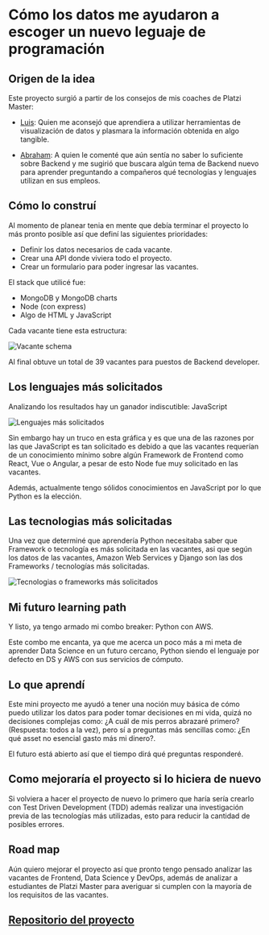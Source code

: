 # Cómo los datos me ayudaron a escoger un nuevo leguaje de programación

## Origen de la idea

Este proyecto surgió a partir de los consejos de mis coaches de Platzi Master:

- [Luis](https://www.linkedin.com/in/novelo-luis/): Quien me aconsejó que aprendiera a utilizar herramientas de visualización de datos y plasmara la información obtenida en algo tangible.

- [Abraham](https://www.linkedin.com/in/abmayo1/): A quien le comenté que aún sentía no saber lo suficiente sobre Backend y me sugirió que buscara algún tema de Backend nuevo para aprender preguntando a compañeros qué tecnologías y lenguajes utilizan en sus empleos.

## Cómo lo construí

Al momento de planear tenia en mente que debía terminar el proyecto lo más pronto posible así que definí las siguientes prioridades:

- Definir los datos necesarios de cada vacante.
- Crear una API donde viviera todo el proyecto.
- Crear un formulario para poder ingresar las vacantes.

El stack que utilicé fue:

- MongoDB y MongoDB charts
- Node (con express)
- Algo de HTML y JavaScript

Cada vacante tiene esta estructura:

![Vacante schema](https://firebasestorage.googleapis.com/v0/b/web-projects-50e7e.appspot.com/o/images%2FBlogs%2FUD%2Fvacante%20schema.png?alt=media&token=dc9885b0-70da-409c-9043-d5b10d7ca222)

Al final obtuve un total de 39 vacantes para puestos de Backend developer.

## Los lenguajes más solicitados

Analizando los resultados hay un ganador indiscutible: JavaScript

![Lenguajes más solicitados](https://firebasestorage.googleapis.com/v0/b/web-projects-50e7e.appspot.com/o/images%2FBlogs%2FUD%2Flenguajes%20mas%20solicitados.PNG?alt=media&token=ef15a082-8121-4cbc-bef3-519f67f601fb)

Sin embargo hay un truco en esta gráfica y es que una de las razones por las que JavaScript es tan solicitado es debido a que las vacantes requerían de un conocimiento mínimo sobre algún Framework de Frontend como React, Vue o Angular, a pesar de esto Node fue muy solicitado en las vacantes.

Además, actualmente tengo sólidos conocimientos en JavaScript por lo que Python es la elección.

## Las tecnologias más solicitadas

Una vez que determiné que aprendería Python necesitaba saber que Framework o tecnología es más solicitada en las vacantes, asi que según los datos de las vacantes, Amazon Web Services y Django son las dos Frameworks / tecnologías más solicitadas.

![Tecnologias o frameworks más solicitados](https://firebasestorage.googleapis.com/v0/b/web-projects-50e7e.appspot.com/o/images%2FBlogs%2FUD%2Ftecnologias%20mas%20solicitadas.PNG?alt=media&token=2512cda5-34e6-4f6e-8763-c7c4a28bdf5b)

## Mi futuro learning path

Y listo, ya tengo armado mi combo breaker: Python con AWS.

Este combo me encanta, ya que me acerca un poco más a mi meta de aprender Data Science en un futuro cercano, Python siendo el lenguaje por defecto en DS y AWS con sus servicios de cómputo.

## Lo que aprendí

Este mini proyecto me ayudó a tener una noción muy básica de cómo puedo utilizar los datos para poder tomar decisiones en mi vida, quizá no decisiones complejas como: ¿A cuál de mis perros abrazaré primero? (Respuesta: todos a la vez), pero sí a preguntas más sencillas como: ¿En qué asset no esencial gasto más mi dinero?.

El futuro está abierto así que el tiempo dirá qué preguntas responderé.

## Como mejoraría el proyecto si lo hiciera de nuevo

Si volviera a hacer el proyecto de nuevo lo primero que haría sería crearlo con Test Driven Development (TDD) además realizar una investigación previa de las tecnologías más utilizadas, esto para reducir la cantidad de posibles errores.

## Road map

Aún quiero mejorar el proyecto así que pronto tengo pensado analizar las vacantes de Frontend, Data Science y DevOps, además de analizar a estudiantes de Platzi Master para averiguar si cumplen con la mayoría de los requisitos de las vacantes.

## [Repositorio del proyecto](https://github.com/Ulisessg/platzi-stack)

